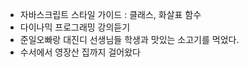 - 자바스크립트 스타일 가이드 : 클래스, 화살표 함수
- 다이나믹 프로그래밍 강의듣기
- 준일오빠랑 대진디 선생님들 학생과 맛있는 소고기를 먹었다. 
- 수서에서 영장산 집까지 걸어왔다
